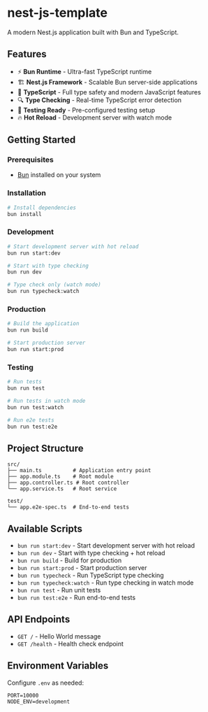 # nest-js-template

A modern Nest.js application built with Bun and TypeScript.

## Features

- ⚡ **Bun Runtime** - Ultra-fast TypeScript runtime
- 🏗️ **Nest.js Framework** - Scalable Bun server-side applications
- 📘 **TypeScript** - Full type safety and modern JavaScript features
- 🔍 **Type Checking** - Real-time TypeScript error detection
- 🧪 **Testing Ready** - Pre-configured testing setup
- 🔥 **Hot Reload** - Development server with watch mode

## Getting Started

### Prerequisites

- [Bun](https://bun.sh/) installed on your system

### Installation

```bash
# Install dependencies
bun install
```

### Development

```bash
# Start development server with hot reload
bun run start:dev

# Start with type checking
bun run dev

# Type check only (watch mode)
bun run typecheck:watch
```

### Production

```bash
# Build the application
bun run build

# Start production server
bun run start:prod
```

### Testing

```bash
# Run tests
bun run test

# Run tests in watch mode
bun run test:watch

# Run e2e tests
bun run test:e2e
```

## Project Structure

```
src/
├── main.ts          # Application entry point
├── app.module.ts    # Root module
├── app.controller.ts # Root controller
└── app.service.ts   # Root service

test/
└── app.e2e-spec.ts  # End-to-end tests
```

## Available Scripts

- `bun run start:dev` - Start development server with hot reload
- `bun run dev` - Start with type checking + hot reload
- `bun run build` - Build for production
- `bun run start:prod` - Start production server
- `bun run typecheck` - Run TypeScript type checking
- `bun run typecheck:watch` - Run type checking in watch mode
- `bun run test` - Run unit tests
- `bun run test:e2e` - Run end-to-end tests

## API Endpoints

- `GET /` - Hello World message
- `GET /health` - Health check endpoint

## Environment Variables

Configure `.env` as needed:

```env
PORT=10000
NODE_ENV=development
```
